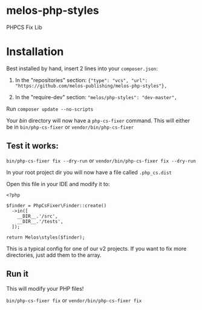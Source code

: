 # melos-php-styles
PHPCS Fix Lib

# Installation

Best installed by hand, insert 2 lines into your `composer.json`:

1. In the "repositories" section:
`{"type": "vcs", "url": "https://github.com/melos-publishing/melos-php-styles"},`

2. In the "require-dev" section:
`"melos/php-styles": "dev-master",`

Run `composer update --no-scripts`

Your *bin* directory will now have a `php-cs-fixer` command. This will either be in `bin/php-cs-fixer`
or `vendor/bin/php-cs-fixer`

## Test it works:

`bin/php-cs-fixer fix --dry-run`
or
`vendor/bin/php-cs-fixer fix --dry-run`

In your root project dir you will now have a file called `.php_cs.dist`

Open this file in your IDE and modify it to:
```
<?php

$finder = PhpCsFixer\Finder::create()
  ->in([
    __DIR__.'/src',
    __DIR__.'/tests',
  ]);

return Melos\styles($finder);
```

This is a typical config for one of our v2 projects. If you want to fix more directories, just add them to the array.

## Run it

This will modify your PHP files!

`bin/php-cs-fixer fix`
or
`vendor/bin/php-cs-fixer fix`
